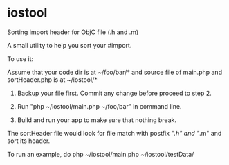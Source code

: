 iostool
=======

Sorting import header for ObjC file (.h and .m)

A small utility to help you sort your #import.

To use it:

Assume that your code dir is at ~/foo/bar/* and source file of main.php and sortHeader.php is at ~/iostool/*

1) Backup your file first. Commit any change before proceed to step 2.

2) Run "php ~/iostool/main.php ~/foo/bar" in command line.

3) Build and run your app to make sure that nothing break.

The sortHeader file would look for file match with postfix "*.h" and "*.m" and sort its header.

To run an example, do php ~/iostool/main.php ~/iostool/testData/
